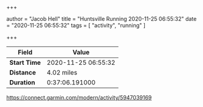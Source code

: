 +++

author = "Jacob Hell"
title = "Huntsville Running 2020-11-25 06:55:32"
date = "2020-11-25 06:55:32"
tags = [
    "activity", "running"
]

+++

<!--more-->

|Field  |Value  |
|--- | --- |
|**Start Time**|2020-11-25 06:55:32|
|**Distance**|4.02 miles|
|**Duration**|0:37:06.191000|

https://connect.garmin.com/modern/activity/5947039169